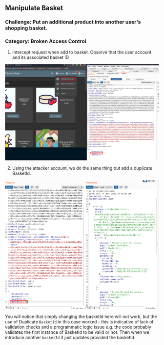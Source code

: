 
## Manipulate Basket

### Challenge: Put an additional product into another user's shopping basket.

### Category: Broken Access Control

1. Intercept request when add to basket. Observe that the user account and its associated basket ID

![](../screens/basket-1.png)


2. Using the attacker account, we do the same thing but add a duplicate BasketId. 

![](../screens/basket-2.png)


You will notice that simply changing the basketId here will not work, but the use of Duplicate `BasketId` in this case worked - this is indicative of lack of validation checks and a programmatic logic issue e.g. the code probably validates the first instance of BasketId to be valid or not. Then when we introduce another `basketId` it just updates provided the basketId. 
